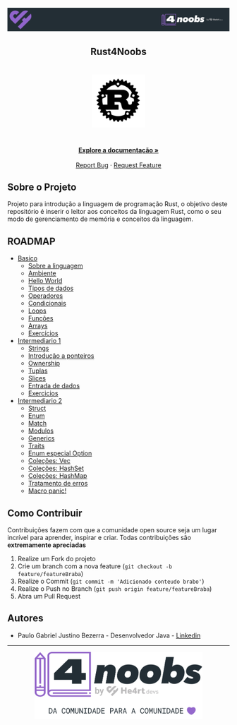 <!-- Logo 4noobs -->

<p align="center">
  <a href="https://github.com/he4rt/4noobs" target="_blank">
    <img src="./.github/header_4noobs.svg">
  </a>
</p>

<!-- Title -->

<p align="center">
  <h2 align="center">Rust4Noobs</h2>

  <h1 align="center"><img src="./.github/rust.svg" alt="Imagem da linguagem" width="120"></h1>
  
  <p align="center">
    <br />
    <a href="#ROADMAP"><strong>Explore a documentação »</strong></a>
    <br />
    <br />
    <a href="https://github.com/pgjbz/rust4noobs/issues/new">Report Bug</a>
    ·
    <a href="https://github.com/pgjbz/rust4noobs/issues/new">Request Feature</a>
  </p>
</p>

## Sobre o Projeto
Projeto para introdução a linguagem de programação Rust, o objetivo deste repositório é inserir o leitor aos conceitos da linguagem Rust, como o seu modo de gerenciamento de memória e conceitos da linguagem.

## ROADMAP

- [Basico](./basic)
    - [Sobre a linguagem](./basic/01-about.md)
    - [Ambiente](./basic/02-environment.md)
    - [Hello World](./basic/03-hello-world.md)
    - [Tipos de dados](./basic/04-data-types.md)
    - [Operadores](./basic/05-operators.md)
    - [Condicionais](./basic/06-conditions.md)
    - [Loops](./basic/07-loops.md)
    - [Funções](./basic/08-functions.md)
    - [Arrays](./basic/09-arrays.md)
    - [Exercícios](./basic/10-exercises.md)
- [Intermediario 1](./intermediary-01)
    - [Strings](./intermediary-01/01-strings.md)
    - [Introdução a ponteiros](./intermediary-01/02-pointers-intro.md)
    - [Ownership](./intermediary-01/03-ownership.md)
    - [Tuplas](./intermediary-01/04-tuples.md)
    - [Slices](./intermediary-01/05-slices.md)
    - [Entrada de dados](./intermediary-01/06-user-input.md)
    - [Exercicios](./intermediary-01/07-exercises.md)
- [Intermediario 2](./intermediary-02)
    - [Struct](/intermediary-02/01-structs.md)
    - [Enum](/intermediary-02/02-enums.md)
    - [Match](/intermediary-02/03-match.md)
    - [Modulos](/intermediary-02/04-modules.md)
    - [Generics](/intermediary-02/05-generics.md)
    - [Traits](/intermediary-02/06-traits.md)
    - [Enum especial Option](/intermediary-02/07-option.md)
    - [Coleções: Vec](/intermediary-02)
    - [Coleções: HashSet](/intermediary-02)
    - [Coleções: HashMap](/intermediary-02)
    - [Tratamento de erros](./)
    - [Macro panic!](/intermediary-02)
    
## Como Contribuir

Contribuições fazem com que a comunidade open source seja um lugar incrível para aprender, inspirar e criar. Todas contribuições
são **extremamente apreciadas**

1. Realize um Fork do projeto
2. Crie um branch com a nova feature (`git checkout -b feature/featureBraba`)
3. Realize o Commit (`git commit -m 'Adicionado conteudo brabo'`)
4. Realize o Push no Branch (`git push origin feature/featureBraba`)
5. Abra um Pull Request

## Autores

- Paulo Gabriel Justino Bezerra - Desenvolvedor Java - [Linkedin](https://www.linkedin.com/in/paulogjbezerra/)

---

<p align="center">
  <a href="https://github.com/he4rt/4noobs" target="_blank">
    <img src="./.github/footer_4noobs.svg" width="380">
  </a>
</p>